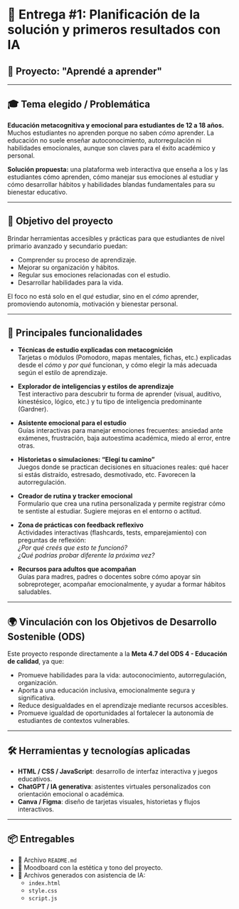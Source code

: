# 📄 Entrega #1: Planificación de la solución y primeros resultados con IA

## 🧠 Proyecto: "Aprendé a aprender"

---

## 🎓 Tema elegido / Problemática

**Educación metacognitiva y emocional para estudiantes de 12 a 18 años.**  
Muchos estudiantes no aprenden porque no saben *cómo* aprender. La educación no suele enseñar autoconocimiento, autorregulación ni habilidades emocionales, aunque son claves para el éxito académico y personal.

**Solución propuesta:** una plataforma web interactiva que enseña a los y las estudiantes cómo aprenden, cómo manejar sus emociones al estudiar y cómo desarrollar hábitos y habilidades blandas fundamentales para su bienestar educativo.

---

## 🎯 Objetivo del proyecto

Brindar herramientas accesibles y prácticas para que estudiantes de nivel primario avanzado y secundario puedan:

- Comprender su proceso de aprendizaje.
- Mejorar su organización y hábitos.
- Regular sus emociones relacionadas con el estudio.
- Desarrollar habilidades para la vida.

El foco no está solo en el *qué* estudiar, sino en el *cómo* aprender, promoviendo autonomía, motivación y bienestar personal.

---

## 🧩 Principales funcionalidades

- **Técnicas de estudio explicadas con metacognición**  
  Tarjetas o módulos (Pomodoro, mapas mentales, fichas, etc.) explicadas desde el *cómo* y *por qué* funcionan, y cómo elegir la más adecuada según el estilo de aprendizaje.

- **Explorador de inteligencias y estilos de aprendizaje**  
  Test interactivo para descubrir tu forma de aprender (visual, auditivo, kinestésico, lógico, etc.) y tu tipo de inteligencia predominante (Gardner).

- **Asistente emocional para el estudio**  
  Guías interactivas para manejar emociones frecuentes: ansiedad ante exámenes, frustración, baja autoestima académica, miedo al error, entre otras.

- **Historietas o simulaciones: “Elegí tu camino”**  
  Juegos donde se practican decisiones en situaciones reales: qué hacer si estás distraído, estresado, desmotivado, etc. Favorecen la autorregulación.

- **Creador de rutina y tracker emocional**  
  Formulario que crea una rutina personalizada y permite registrar cómo te sentiste al estudiar. Sugiere mejoras en el entorno o actitud.

- **Zona de prácticas con feedback reflexivo**  
  Actividades interactivas (flashcards, tests, emparejamiento) con preguntas de reflexión:  
  *¿Por qué creés que esto te funcionó?*  
  *¿Qué podrías probar diferente la próxima vez?*

- **Recursos para adultos que acompañan**  
  Guías para madres, padres o docentes sobre cómo apoyar sin sobreproteger, acompañar emocionalmente, y ayudar a formar hábitos saludables.

---

## 🌍 Vinculación con los Objetivos de Desarrollo Sostenible (ODS)

Este proyecto responde directamente a la **Meta 4.7 del ODS 4 - Educación de calidad**, ya que:

- Promueve habilidades para la vida: autoconocimiento, autorregulación, organización.  
- Aporta a una educación inclusiva, emocionalmente segura y significativa.  
- Reduce desigualdades en el aprendizaje mediante recursos accesibles.  
- Promueve igualdad de oportunidades al fortalecer la autonomía de estudiantes de contextos vulnerables.

---

## 🛠️ Herramientas y tecnologías aplicadas

- **HTML / CSS / JavaScript**: desarrollo de interfaz interactiva y juegos educativos.  
- **ChatGPT / IA generativa**: asistentes virtuales personalizados con orientación emocional o académica.  
- **Canva / Figma**: diseño de tarjetas visuales, historietas y flujos interactivos.

---

## 📦 Entregables

- 📝 Archivo `README.md` 
- 🎨 Moodboard con la estética y tono del proyecto.  
- 🧩 Archivos generados con asistencia de IA:
  - `index.html`  
  - `style.css`  
  - `script.js`